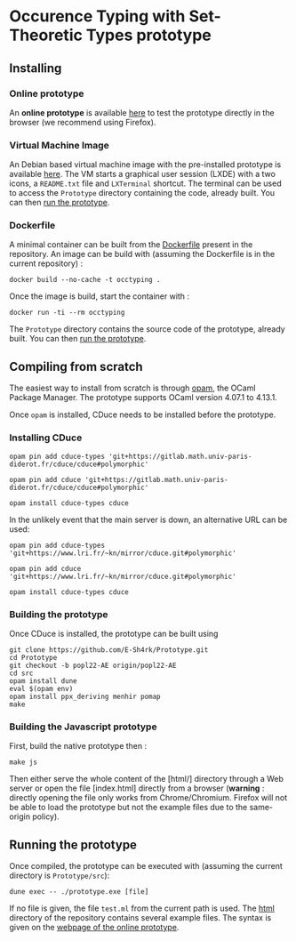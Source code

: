 # Occurence Typing with Set-Theoretic Types prototype

## Installing
### Online prototype

An **online prototype** is available [here](https://typecaseunion.github.io/) to test the prototype directly in the browser (we recommend using Firefox).

### Virtual Machine Image

An Debian based virtual machine image with the pre-installed prototype is available [here](https://www.lri.fr/~kn/files/TypecaseUnion.ova). The VM starts a graphical user session (LXDE) with a two icons, a `README.txt` file and `LXTerminal` shortcut. The terminal can be used to access the `Prototype` directory containing the code, already built. You can then [run the prototype](#running-the-prototype).


### Dockerfile

A minimal container can be built from the [Dockerfile]() present in the repository. An image can be build with (assuming the Dockerfile is in the current repository)
:
```
docker build --no-cache -t occtyping .
```
Once the image is build, start the container with :
```
docker run -ti --rm occtyping
```
The `Prototype` directory contains the source code of the  prototype, already built. You can then  [run the prototype](#running-the-prototype).


## Compiling from scratch

The easiest way to install from scratch is through [opam](https://opam.ocaml.org/), the OCaml Package Manager.
The prototype supports OCaml version 4.07.1 to 4.13.1.

Once `opam` is installed, CDuce needs to be installed before the prototype.

### Installing CDuce

```
opam pin add cduce-types 'git+https://gitlab.math.univ-paris-diderot.fr/cduce/cduce#polymorphic'

opam pin add cduce 'git+https://gitlab.math.univ-paris-diderot.fr/cduce/cduce#polymorphic'

opam install cduce-types cduce

```
In the unlikely event that the main server is down, an alternative URL can be used:
```
opam pin add cduce-types 'git+https://www.lri.fr/~kn/mirror/cduce.git#polymorphic'

opam pin add cduce 'git+https://www.lri.fr/~kn/mirror/cduce.git#polymorphic'

opam install cduce-types cduce

```


### Building the prototype
Once CDuce is installed, the prototype can be built using

```
git clone https://github.com/E-Sh4rk/Prototype.git
cd Prototype
git checkout -b popl22-AE origin/popl22-AE
cd src
opam install dune
eval $(opam env)
opam install ppx_deriving menhir pomap
make
```

### Building the Javascript prototype

First, build the native prototype then :

```
make js
```

Then either serve the whole content of the [html/] directory through a Web server or open the file [index.html]
directly from a browser (**warning** : directly opening the file only works from Chrome/Chromium. Firefox will not
be able to load the prototype but not the example files due to the same-origin policy).


## Running the prototype

Once compiled, the prototype can be executed with (assuming the current directory is `Prototype/src`):
```
dune exec -- ./prototype.exe [file]
```
If no file is given, the file `test.ml` from the current path is used. The [html]() directory of the repository contains several example files. The syntax is given on the [webpage of the online prototype](https://typecaseunion.github.io/).
